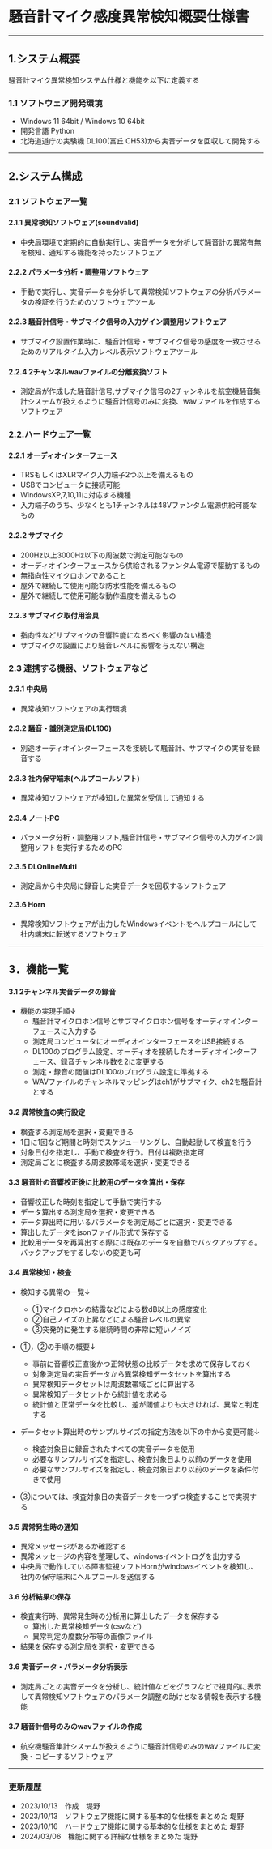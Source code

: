 # 騒音計マイク感度異常検知概要仕様書
---
## 1.システム概要
騒音計マイク異常検知システム仕様と機能を以下に定義する

### 1.1 ソフトウェア開発環境
* Windows 11 64bit / Windows 10 64bit
* 開発言語 Python
* 北海道道庁の実験機 DL100(富丘 CH53)から実音データを回収して開発する

---
## 2.システム構成

### 2.1 ソフトウェア一覧

#### 2.1.1 異常検知ソフトウェア(soundvalid)
* 中央局環境で定期的に自動実行し、実音データを分析して騒音計の異常有無を検知、通知する機能を持ったソフトウェア

#### 2.2.2 パラメータ分析・調整用ソフトウェア
* 手動で実行し、実音データを分析して異常検知ソフトウェアの分析パラメータの検証を行うためのソフトウェアツール

#### 2.2.3 騒音計信号・サブマイク信号の入力ゲイン調整用ソフトウェア
* サブマイク設置作業時に、騒音計信号・サブマイク信号の感度を一致させるためのリアルタイム入力レベル表示ソフトウェアツール

#### 2.2.4 2チャンネルwavファイルの分離変換ソフト
* 測定局が作成した騒音計信号,サブマイク信号の2チャンネルを航空機騒音集計システムが扱えるように騒音計信号のみに変換、wavファイルを作成するソフトウェア

### 2.2.ハードウェア一覧

#### 2.2.1 オーディオインターフェース
  * TRSもしくはXLRマイク入力端子2つ以上を備えるもの
  * USBでコンピュータに接続可能
  * WindowsXP,7,10,11に対応する機種
  * 入力端子のうち、少なくとも1チャンネルは48Vファンタム電源供給可能なもの

#### 2.2.2 サブマイク
  * 200Hz以上3000Hz以下の周波数で測定可能なもの
  * オーディオインターフェースから供給されるファンタム電源で駆動するもの
  * 無指向性マイクロホンであること
  * 屋外で継続して使用可能な防水性能を備えるもの
  * 屋外で継続して使用可能な動作温度を備えるもの

#### 2.2.3 サブマイク取付用治具
  * 指向性などサブマイクの音響性能になるべく影響のない構造
  * サブマイクの設置により騒音レベルに影響を与えない構造

### 2.3 連携する機器、ソフトウェアなど

#### 2.3.1 中央局
* 異常検知ソフトウェアの実行環境

#### 2.3.2 騒音・識別測定局(DL100)
* 別途オーディオインターフェースを接続して騒音計、サブマイクの実音を録音する

#### 2.3.3 社内保守端末(ヘルプコールソフト)
* 異常検知ソフトウェアが検知した異常を受信して通知する

#### 2.3.4 ノートPC
* パラメータ分析・調整用ソフト,騒音計信号・サブマイク信号の入力ゲイン調整用ソフトを実行するためのPC

#### 2.3.5 DLOnlineMulti
* 測定局から中央局に録音した実音データを回収するソフトウェア

#### 2.3.6 Horn
* 異常検知ソフトウェアが出力したWindowsイベントをヘルプコールにして社内端末に転送するソフトウェア
---
## 3．機能一覧

#### 3.1 2チャンネル実音データの録音
- 機能の実現手順↓
  * 騒音計マイクロホン信号とサブマイクロホン信号をオーディオインターフェースに入力する
  * 測定局コンピュータにオーディオインターフェースをUSB接続する
  * DL100のプログラム設定、オーディオを接続したオーディオインターフェース、録音チャンネル数を2に変更する
  * 測定・録音の閾値はDL100のプログラム設定に準拠する
  * WAVファイルのチャンネルマッピングはch1がサブマイク、ch2を騒音計とする

#### 3.2 異常検査の実行設定
* 検査する測定局を選択・変更できる
* 1日に1回など期間と時刻でスケジューリングし、自動起動して検査を行う
* 対象日付を指定し、手動で検査を行う。日付は複数指定可
* 測定局ごとに検査する周波数帯域を選択・変更できる

#### 3.3 騒音計の音響校正後に比較用のデータを算出・保存
* 音響校正した時刻を指定して手動で実行する
* データ算出する測定局を選択・変更できる
* データ算出時に用いるパラメータを測定局ごとに選択・変更できる
* 算出したデータをjsonファイル形式で保存する
* 比較用データを再算出する際には既存のデータを自動でバックアップする。バックアップをするしないの変更も可

#### 3.4 異常検知・検査
- 検知する異常の一覧↓
  * ①マイクロホンの結露などによる数dB以上の感度変化
  * ②自己ノイズの上昇などによる騒音レベルの異常
  * ③突発的に発生する継続時間の非常に短いノイズ

- ①，②の手順の概要↓
  * 事前に音響校正直後かつ正常状態の比較データを求めて保存しておく
  * 対象測定局の実音データから異常検知データセットを算出する
  * 異常検知データセットは周波数帯域ごとに算出する
  * 異常検知データセットから統計値を求める
  * 統計値と正常データを比較し、差が閾値よりも大きければ、異常と判定する

* データセット算出時のサンプルサイズの指定方法を以下の中から変更可能↓
  * 検査対象日に録音されたすべての実音データを使用
  * 必要なサンプルサイズを指定し、検査対象日より以前のデータを使用
  * 必要なサンプルサイズを指定し、検査対象日より以前のデータを条件付きで使用

* ③については、検査対象日の実音データを一つずつ検査することで実現する

#### 3.5 異常発生時の通知
* 異常メッセージがあるか確認する
* 異常メッセージの内容を整理して、windowsイベントログを出力する
* 中央局で動作している障害監視ソフトHornがwindowsイベントを検知し、社内の保守端末にヘルプコールを送信する

####  3.6 分析結果の保存
* 検査実行時、異常発生時の分析用に算出したデータを保存する
  * 算出した異常検知データ(csvなど)
  * 異常判定の度数分布等の画像ファイル
* 結果を保存する測定局を選択・変更できる

#### 3.6 実音データ・パラメータ分析表示
* 測定局ごとの実音データを分析し、統計値などをグラフなどで視覚的に表示して異常検知ソフトウェアのパラメータ調整の助けとなる情報を表示する機能

#### 3.7 騒音計信号のみのwavファイルの作成
* 航空機騒音集計システムが扱えるように騒音計信号のみのwavファイルに変換・コピーするソフトウェア

---
### 更新履歴
* 2023/10/13　作成　堤野
* 2023/10/13　ソフトウェア機能に関する基本的な仕様をまとめた 堤野
* 2023/10/16　ハードウェア機能に関する基本的な仕様をまとめた 堤野
* 2024/03/06　機能に関する詳細な仕様をまとめた 堤野